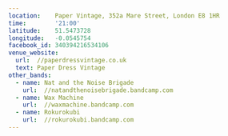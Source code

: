 ```yaml
---
location:    Paper Vintage, 352a Mare Street, London E8 1HR
time:        '21:00'
latitude:    51.5473728
longitude:   -0.0545754
facebook_id: 340394216534106
venue_website:
  url:  //paperdressvintage.co.uk
  text: Paper Dress Vintage
other_bands:
  - name: Nat and the Noise Brigade
    url:  //natandthenoisebrigade.bandcamp.com
  - name: Wax Machine
    url:  //waxmachine.bandcamp.com
  - name: Rokurokubi
    url:  //rokurokubi.bandcamp.com
---
```

